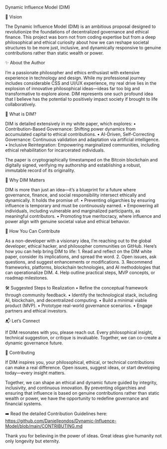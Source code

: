 Dynamic Influence Model (DIM)

🚀 Vision

The Dynamic Influence Model (DIM) is an ambitious proposal designed to revolutionize the foundations of decentralized governance and ethical finance. This project was born not from coding expertise but from a deep philosophical and ethical curiosity about how we can reshape societal structures to be more just, inclusive, and dynamically responsive to genuine contributions rather than static wealth or power.

✨ About the Author

I’m a passionate philosopher and ethics enthusiast with extensive experience in technology and design. While my professional journey includes considerable CSS and UI/UX experience, my real drive lies in the explosion of innovative philosophical ideas—ideas far too big and transformative to explore alone. DIM represents one such profound idea that I believe has the potential to positively impact society if brought to life collaboratively.

📜 What is DIM?

DIM is detailed extensively in my white paper, which explores:
	•	Contribution-Based Governance: Shifting power dynamics from accumulated capital to ethical contributions.
	•	AI-Driven, Self-Correcting Governance: Continuous validation and adaptation via artificial intelligence.
	•	Inclusive Reintegration: Empowering marginalized communities, including ethical rehabilitation for incarcerated individuals.

The paper is cryptographically timestamped on the Bitcoin blockchain and digitally signed, verifying my authorship and establishing a robust, immutable record of its originality.

🌟 Why DIM Matters

DIM is more than just an idea—it’s a blueprint for a future where governance, finance, and social responsibility intersect ethically and dynamically. It holds the promise of:
	•	Preventing oligarchies by ensuring influence is temporary and must be continuously earned.
	•	Empowering all individuals, including vulnerable and marginalized participants, as meaningful contributors.
	•	Promoting true meritocracy, where influence and power align with genuine societal value and ethical behavior.

🚧 How You Can Contribute

As a non-developer with a visionary idea, I’m reaching out to the global developer, ethical hacker, and philosopher communities on GitHub. Here’s how you can help bring DIM to life:
	1.	Read and reflect on the DIM white paper, consider its implications, and spread the word.
	2.	Open issues, ask questions, and suggest enhancements or modifications.
	3.	Recommend frameworks, platforms, blockchain technologies, and AI methodologies that can operationalize DIM.
	4.	Help outline practical steps, MVP concepts, or roadmap milestones.

🛠️ Suggested Steps to Realization
	•	Refine the conceptual framework through community feedback.
	•	Identify the technological stack, including AI, blockchain, and decentralized computing.
	•	Build a minimal viable product (MVP).
	•	Prototype real-world governance scenarios.
	•	Engage partners and ethical investors.

📬 Let’s Connect

If DIM resonates with you, please reach out. Every philosophical insight, technical suggestion, or critique is invaluable. Together, we can co-create a dynamic governance future.

🤝 Contributing

If DIM inspires you, your philosophical, ethical, or technical contributions can make a real difference. Open issues, suggest ideas, or start developing today—every insight matters.

Together, we can shape an ethical and dynamic future guided by integrity, inclusivity, and continuous innovation. By preventing oligarchies and ensuring that influence is based on genuine contributions rather than static wealth or power, we have the opportunity to redefine governance and financial systems.

➡️ Read the detailed Contribution Guidelines here: https://github.com/Danielleondos/Dynamic-Influence-Model/blob/main/CONTRIBUTING.md

Thank you for believing in the power of ideas. Great ideas give humanity not only longevity but eternity.
